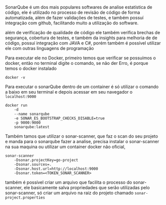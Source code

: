 SonarQube é um dos mais populares softwares de analise estatística de código, ele é utilizado no processo de revisão de código de forma automatizada, além de fazer validações de testes, e também possuí integração com github, facilitando muito a utilização do software.

além de verificação de qualidade de código ele também verifica brechas de segurança, cobertura de testes, e também da insights para melhoria de de código, possuí integração com JAVA e C#, porém também é possível utilizar ele com outras linguagens de programação

Para executar ele no Docker, primeiro temos que verificar se possuímos o docker, então no terminal digite o comando, se não der Erro, é porque temos o docker instalado
```
docker -v
```

Para executar o sonarQube dentro de um container é só utilizar o comando a baixo em seu terminal e depois acessar em seu navegador o `localhost:9000`
```
docker run 
	-d 
	--name sonarqube 
	-e SONAR_ES_BOOTSTRAP_CHECKS_DISABLE=true
	-p 9000:9000 
	sonarqube:latest
```

Também tamos que utilizar o sonar-scanner, que faz o scan do seu projeto e manda para o sonarqube fazer a analise, precisa instalar o sonar-scanner na sua maquina ou utilizar um container docker não oficial,
```
sonar-scanner
	-Dsonar.projectKey=go-project   
	-Dsonar.sources=.   
	-Dsonar.host.url=http://localhost:9000 
	-Dsonar.token=<TOKEN_SONAR_SCANNER>
```

também é possível criar um arquivo que facilita  o processo do sonar-scanner, ele basicamente salva propriedades que serão utilizadas pelo sonar-scanner, só criar um arquivo na raiz do projeto chamado ``sonar-project.properties``